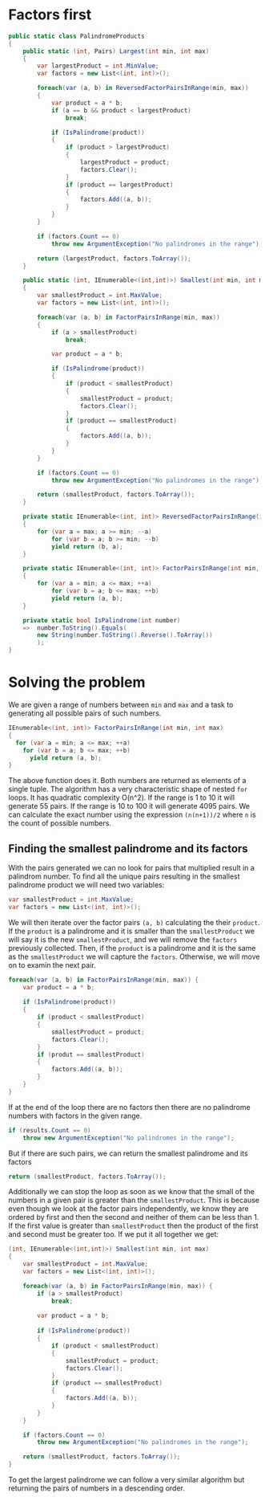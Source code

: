 # Factors first

```csharp
public static class PalindromeProducts
{
    public static (int, Pairs) Largest(int min, int max)
    {
        var largestProduct = int.MinValue;
        var factors = new List<(int, int)>();

        foreach(var (a, b) in ReversedFactorPairsInRange(min, max)) 
        {
            var product = a * b;
            if (a == b && product < largestProduct)
                break;

			if (IsPalindrome(product))
			{
				if (product > largestProduct)
				{
					largestProduct = product;
					factors.Clear();
				}
				if (product == largestProduct) 
				{
					factors.Add((a, b));
				}
			}
        }

        if (factors.Count == 0)
			throw new ArgumentException("No palindromes in the range");

		return (largestProduct, factors.ToArray());
    }

    public static (int, IEnumerable<(int,int)>) Smallest(int min, int max)
	{
		var smallestProduct = int.MaxValue;
		var factors = new List<(int, int)>();

		foreach(var (a, b) in FactorPairsInRange(min, max)) 
        {
			if (a > smallestProduct)
				break;

			var product = a * b;

			if (IsPalindrome(product))
			{
				if (product < smallestProduct)
				{
					smallestProduct = product;
					factors.Clear();
				}
				if (product == smallestProduct) 
				{
					factors.Add((a, b));
				}
			}
		}

		if (factors.Count == 0)
			throw new ArgumentException("No palindromes in the range");

		return (smallestProduct, factors.ToArray());
	}

    private static IEnumerable<(int, int)> ReversedFactorPairsInRange(int min, int max) 
    {
        for (var a = max; a >= min; --a)
            for (var b = a; b >= min; --b)
            yield return (b, a);
    }

    private static IEnumerable<(int, int)> FactorPairsInRange(int min, int max) 
    {
        for (var a = min; a <= max; ++a)
            for (var b = a; b <= max; ++b)
            yield return (a, b);
    }

    private static bool IsPalindrome(int number)
    =>  number.ToString().Equals(
        new String(number.ToString().Reverse().ToArray())
        );
}
```

# Solving the problem

We are given a range of numbers between `min` and `max` and a task to generating all possible pairs of such numbers. 

```csharp
IEnumerable<(int, int)> FactorPairsInRange(int min, int max) 
{
  for (var a = min; a <= max; ++a)
    for (var b = a; b <= max; ++b)
      yield return (a, b);
}
```

The above function does it. Both numbers are returned as elements of a single tuple.
The algorithm has a very characteristic shape of nested `for` loops. 
It has quadratic complexity O(n^2). If the range is 1 to 10  it will generate 55 pairs. 
If the range is 10 to 100 it will generate 4095 pairs. 
We can calculate the exact number using the expression `(n(n+1))/2` where `n` is the count of possible numbers. 

## Finding the smallest palindrome and its factors
With the pairs generated we can no look for pairs that multiplied result in a palindrom number. 
To find all the unique pairs resulting in the smallest palindrome product we will need two variables:
```csharp
var smallestProduct = int.MaxValue;
var factors = new List<(int, int)>();  
```

We will then iterate over the factor pairs `(a, b)` calculating the their `product`. 
If the `product` is a palindrome and it is smaller than the `smallestProduct` we will say it is the new `smallestProduct`, and we will remove the `factors` previously collected. 
Then, if the `product` is a palindrome and it is the same as the `smallestProduct` we will capture the `factors`. 
Otherwise, we will move on to examin the next pair.

```csharp
foreach(var (a, b) in FactorPairsInRange(min, max)) {
    var product = a * b;
    
    if (IsPalindrome(product))
    {
        if (product < smallestProduct)
        {
            smallestProduct = product;
            factors.Clear();
        }
        if (produt == smallestProduct) 
        {
            factors.Add((a, b));
        }
    }
}
```

If at the end of the loop there are no factors then there are no palindrome numbers with factors in the given range. 
```csharp
if (results.Count == 0)
    throw new ArgumentException("No palindromes in the range");
```

But if there are such pairs, we can return the smallest palindrome and its factors
```csharp
return (smallestProduct, factors.ToArray());
```

Additionally we can stop the loop as soon as we know that the small of the numbers in a given pair is greater than the `smallestProduct`. 
This is because even though we look at the factor pairs independently, we know they are ordered by first and then the second and neither of them can be less than 1. 
If the first value is greater than `smallestProduct` then the product of the first and second must be greater too. 
If we put it all together we get:

```csharp
(int, IEnumerable<(int,int)>) Smallest(int min, int max)
{
    var smallestProduct = int.MaxValue;
    var factors = new List<(int, int)>();

    foreach(var (a, b) in FactorPairsInRange(min, max)) {
        if (a > smallestProduct)
            break;
            
        var product = a * b;
        
        if (IsPalindrome(product))
        {
            if (product < smallestProduct)
            {
                smallestProduct = product;
                factors.Clear();
            }
            if (product == smallestProduct) 
            {
                factors.Add((a, b));
            }
        }
    }

    if (factors.Count == 0)
        throw new ArgumentException("No palindromes in the range");

    return (smallestProduct, factors.ToArray());
}
```

To get the largest palindrome we can follow a very similar algorithm but returning the pairs of numbers in a descending order. 
